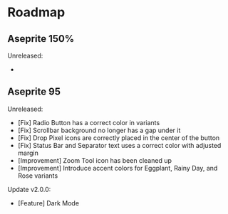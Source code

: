 # Roadmap

## Aseprite 150%

Unreleased:

- 

## Aseprite 95

Unreleased:

- [Fix] Radio Button has a correct color in variants
- [Fix] Scrollbar background no longer has a gap under it
- [Fix] Drop Pixel icons are correctly placed in the center of the button
- [Fix] Status Bar and Separator text uses a correct color with adjusted margin  
- [Improvement] Zoom Tool icon has been cleaned up
- [Improvement] Introduce accent colors for Eggplant, Rainy Day, and Rose variants

Update v2.0.0:

- [Feature] Dark Mode
